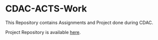 # CDAC-ACTS-Work

This Repository contains Assignments and Project done during CDAC.

Project Repository is available [here](https://github.com/arshisaxena26/co-VMS).
